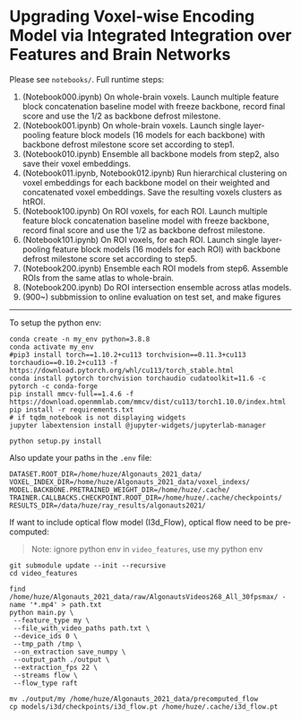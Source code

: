 # Upgrading Voxel-wise Encoding Model via Integrated Integration over Features and Brain Networks

Please see `notebooks/`. Full runtime steps: 

1. (Notebook000.ipynb) On whole-brain voxels. Launch multiple feature block concatenation baseline model with freeze backbone, record final score and use the 1/2 as backbone defrost milestone. 
1. (Notebook001.ipynb) On whole-brain voxels. Launch single layer-pooling feature block models (16 models for each backbone) with backbone defrost milestone score set according to step1.
1. (Notebook010.ipynb) Ensemble all backbone models from step2, also save their voxel embeddings.
1. (Notebook011.ipynb, Notebook012.ipynb) Run hierarchical clustering on voxel embeddings for each backbone model on their weighted and concatenated voxel embeddings. Save the resulting voxels clusters as htROI.
1. (Notebook100.ipynb) On ROI voxels, for each ROI. Launch multiple feature block concatenation baseline model with freeze backbone, record final score and use the 1/2 as backbone defrost milestone. 
1. (Notebook101.ipynb) On ROI voxels, for each ROI. Launch single layer-pooling feature block models (16 models for each ROI) with backbone defrost milestone score set according to step5.
1. (Notebook200.ipynb) Ensemble each ROI models from step6. Assemble ROIs from the same atlas to whole-brain. 
1. (Notebook200.ipynb) Do ROI intersection ensemble across atlas models.
2. (900~) subbmission to online evaluation on test set, and make figures

---

To setup the python env: 

```shell
conda create -n my_env python=3.8.8
conda activate my_env
#pip3 install torch==1.10.2+cu113 torchvision==0.11.3+cu113 torchaudio==0.10.2+cu113 -f https://download.pytorch.org/whl/cu113/torch_stable.html
conda install pytorch torchvision torchaudio cudatoolkit=11.6 -c pytorch -c conda-forge
pip install mmcv-full==1.4.6 -f https://download.openmmlab.com/mmcv/dist/cu113/torch1.10.0/index.html
pip install -r requirements.txt
# if tqdm_notebook is not displaying widgets
jupyter labextension install @jupyter-widgets/jupyterlab-manager

python setup.py install
```

<!-- ```shell
cp -r src/config/dataset/algonauts2021_roi_voxel_indexs /home/huze/Algonauts_2021_data/voxel_indexs
``` -->

Also update your paths in the `.env` file:
```
DATASET.ROOT_DIR=/home/huze/Algonauts_2021_data/
VOXEL_INDEX_DIR=/home/huze/Algonauts_2021_data/voxel_indexs/
MODEL.BACKBONE.PRETRAINED_WEIGHT_DIR=/home/huze/.cache/
TRAINER.CALLBACKS.CHECKPOINT.ROOT_DIR=/home/huze/.cache/checkpoints/
RESULTS_DIR=/data/huze/ray_results/algonauts2021/
```


If want to include optical flow model (I3d_Flow), optical flow need to be pre-computed:

> Note: ignore python env in `video_features`, use my python env 
```shell
git submodule update --init --recursive
cd video_features

find /home/huze/Algonauts_2021_data/raw/AlgonautsVideos268_All_30fpsmax/ -name '*.mp4' > path.txt
python main.py \
 --feature_type my \
 --file_with_video_paths path.txt \
 --device_ids 0 \
 --tmp_path /tmp \
 --on_extraction save_numpy \
 --output_path ./output \
 --extraction_fps 22 \
 --streams flow \
 --flow_type raft

mv ./output/my /home/huze/Algonauts_2021_data/precomputed_flow
cp models/i3d/checkpoints/i3d_flow.pt /home/huze/.cache/i3d_flow.pt

```